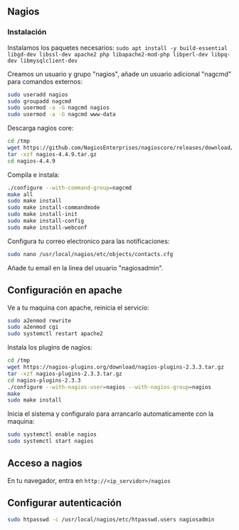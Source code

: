 ## Nagios

### Instalación

Instalamos los paquetes necesarios:
`sudo apt install -y build-essential libgd-dev libssl-dev apache2 php libapache2-mod-php libperl-dev libpq-dev libmysqlclient-dev`

Creamos un usuario y grupo "nagios", añade un usuario adicional "nagcmd" para comandos externos:

```bash
sudo useradd nagios
sudo groupadd nagcmd
sudo usermod -a -G nagcmd nagios
sudo usermod -a -G nagcmd www-data
```

Descarga nagios core:

```bash
cd /tmp
wget https://github.com/NagiosEnterprises/nagioscore/releases/download/nagios-4.4.9/nagios-4.4.9.tar.gz
tar -xzf nagios-4.4.9.tar.gz
cd nagios-4.4.9
```

Compila e instala:

```bash
./configure --with-command-group=nagcmd
make all
sudo make install
sudo make install-commandmode
sudo make install-init
sudo make install-config
sudo make install-webconf
```

Configura tu correo electronico para las notificaciones:

```bash
sudo nano /usr/local/nagios/etc/objects/contacts.cfg
```

Añade tu email en la linea del usuario "nagiosadmin".

## Configuración en apache

Ve a tu maquina con apache, reinicia el servicio:

```bash
sudo a2enmod rewrite
sudo a2enmod cgi
sudo systemctl restart apache2
```
Instala los plugins de nagios:

```bash
cd /tmp
wget https://nagios-plugins.org/download/nagios-plugins-2.3.3.tar.gz
tar -xzf nagios-plugins-2.3.3.tar.gz
cd nagios-plugins-2.3.3
./configure --with-nagios-user=nagios --with-nagios-group=nagios
make
sudo make install
```

Inicia el sistema y configuralo para arrancarlo automaticamente con la maquina:

```bash
sudo systemctl enable nagios
sudo systemctl start nagios
```

## Acceso a nagios

En tu navegador, entra en `http://<ip_servidor>/nagios`

## Configurar autenticación

```bash
sudo htpasswd -c /usr/local/nagios/etc/htpasswd.users nagiosadmin
```
